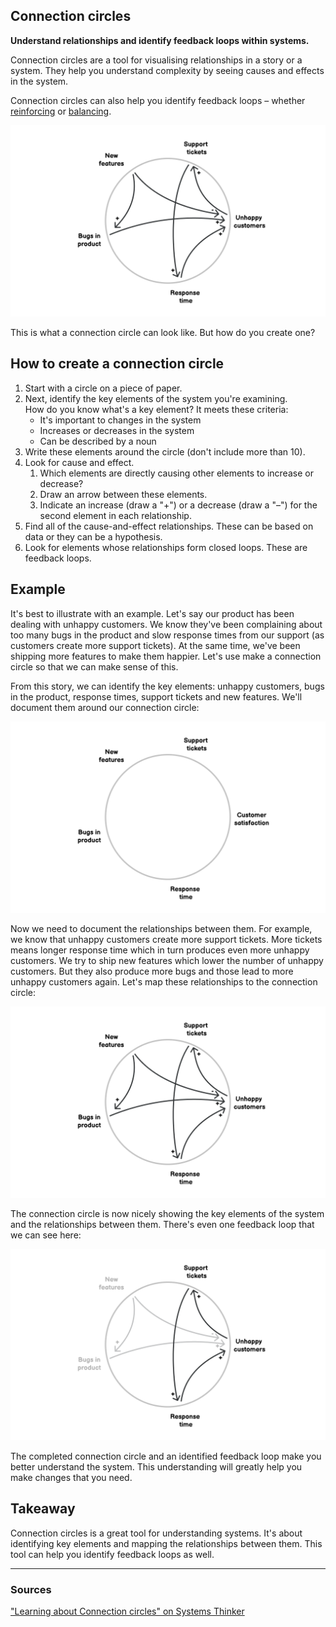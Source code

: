## Connection circles

**Understand relationships and identify feedback loops within systems.**

Connection circles are a tool for visualising relationships in a story or a system. They help you understand complexity by seeing causes and effects in the system.

Connection circles can also help you identify feedback loops – whether [reinforcing](/reinforcing-feedback-loop) or [balancing](/balancing-feedback-loop).

![Creating a connection circle: mapping relationships in the sytem](./images/connection_circles_1.png)

This is what a connection circle can look like. But how do you create one? 

How to create a connection circle
---------------------------------

1.  Start with a circle on a piece of paper.
2.  Next, identify the key elements of the system you're examining.  
    How do you know what's a key element? It meets these criteria:
    * It's important to changes in the system
    * Increases or decreases in the system
    * Can be described by a noun
3.  Write these elements around the circle (don't include more than 10). 
4.  Look for cause and effect. 
    1.  Which elements are directly causing other elements to increase or decrease?
    2.  Draw an arrow between these elements.
    3.  Indicate an increase (draw a "+") or a decrease (draw a "–") for the second element in each relationship.
5.  Find all of the cause-and-effect relationships. These can be based on data or they can be a hypothesis.
6.  Look for elements whose relationships form closed loops. These are feedback loops.

Example
-------

It's best to illustrate with an example. Let's say our product has been dealing with unhappy customers. We know they've been complaining about too many bugs in the product and slow response times from our support (as customers create more support tickets). At the same time, we've been shipping more features to make them happier. Let's use make a connection circle so that we can make sense of this.

From this story, we can identify the key elements: unhappy customers, bugs in the product, response times, support tickets and new features. We'll document them around our connection circle:

![Creating a connection circle: identifying key elements](./images/connection_circles_2.png)

Now we need to document the relationships between them. For example, we know that unhappy customers create more support tickets. More tickets means longer response time which in turn produces even more unhappy customers. We try to ship new features which lower the number of unhappy customers. But they also produce more bugs and those lead to more unhappy customers again. Let's map these relationships to the connection circle:

![Creating a connection circle: mapping relationships in the sytem](./images/connection_circles_3.png)

The connection circle is now nicely showing the key elements of the system and the relationships between them. There's even one feedback loop that we can see here:

![Creating a connection circle: identifying a feedback loop.](./images/connection_circles_4.png)

The completed connection circle and an identified feedback loop make you better understand the system. This understanding will greatly help you make changes that you need.

Takeaway
--------

Connection circles is a great tool for understanding systems. It's about identifying key elements and mapping the relationships between them. This tool can help you identify feedback loops as well.

---

### Sources

["Learning about Connection circles" on Systems Thinker](https://thesystemsthinker.com/learning-about-connection-circles/)